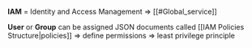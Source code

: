 **IAM** = Identity and Access Management => [[#Global_service]] 

**User** or **Group** can be assigned JSON documents called [[IAM Policies Structure|policies]] => define permissions => least privilege principle